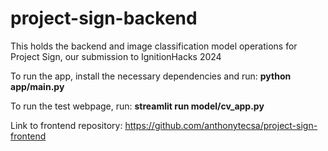 # project-sign-backend
This holds the backend and image classification model operations for Project Sign, our submission to IgnitionHacks 2024

To run the app, install the necessary dependencies and run:
**python app/main.py**

To run the test webpage, run:
**streamlit run model/cv_app.py**

Link to frontend repository: https://github.com/anthonytecsa/project-sign-frontend
